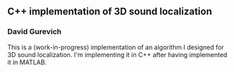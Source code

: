## C++ implementation of 3D sound localization

### David Gurevich

This is a (work-in-progress) implementation of an algorithm I designed for 3D sound localization. I'm implementing it in
C++ after having implemented it in MATLAB.